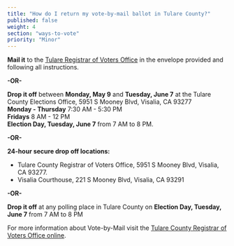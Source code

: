 ```yaml
---
title: "How do I return my vote-by-mail ballot in Tulare County?"
published: false
weight: 4
section: "ways-to-vote"
priority: "Minor"
---
```


**Mail it** to the [Tulare Registrar of Voters Office](#section-election-office-contact) in the envelope provided and following all instructions.  

**-OR-**  

**Drop it off** between **Monday, May 9** and **Tuesday, June 7** at the Tulare County Elections Office, 5951 S Mooney Blvd, Visalia, CA 93277  
  **Monday - Thursday** 7:30 AM - 5:30 PM  
  **Fridays** 8 AM - 12 PM  
  **Election Day, Tuesday, June 7** from 7 AM to 8 PM.  
  
  **-OR-**  
  
  **24-hour secure drop off locations:**  
  - Tulare County Registrar of Voters Office, 5951 S Mooney Blvd, Visalia, CA 93277.  
  - Visalia Courthouse, 221 S Mooney Blvd, Visalia, CA 93291  

**-OR-**  

**Drop it off** at any polling place in Tulare County on **Election Day, Tuesday, June 7** from 7 AM to 8 PM  

For more information about Vote-by-Mail visit the [Tulare County Registrar of Voters Office online](http://tularecounty.ca.gov/registrarofvoters/index.cfm/registrar-of-voters/voter-information1/permanent-vote-by-mail/).  
